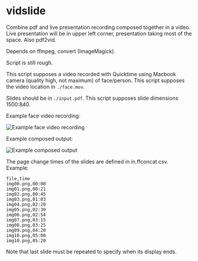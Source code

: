 # vidslide

Combine pdf and live presentation recording composed together in a video. Live presentation will be in upper left corner, presentation taking most of the space. Also pdf2vid.

Depends on ffmpeg, convert (ImageMagick).

Script is still rough.

This script supposes a video recorded with Quicktime using Macbook camera (quality high, not maximum) of face/person. This script supposes the video location in ```./face.mov```.

Slides should be in ```./input.pdf```. This script supposes slide dimensions 1500:840.

Example face video recording:

![Example face video recording](https://github.com/paalvibe/vidslide/docs/face_vid_example.png)

Example composed output:

![Example composed output](https://github.com/paalvibe/vidslide/docs/combined_vid_example.png)

The page change times of the slides are defined in in.ffconcat.csv. Example:

```
file,time
img00.png,00:00
img01.png,00:21
img02.png,00:45
img03.png,01:03
img04.png,02:20
img05.png,02:30
img06.png,02:54
img07.png,03:15
img08.png,03:25
img09.png,04:20
img10.png,05:00
img10.png,05:20
```

Note that last slide must be repeated to specify when its display ends.